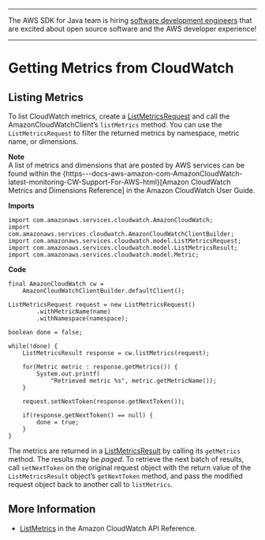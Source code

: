 --------

The AWS SDK for Java team is hiring [software development engineers](https://github.com/aws/aws-sdk-java-v2/issues/3156) that are excited about open source software and the AWS developer experience\!

--------

# Getting Metrics from CloudWatch<a name="examples-cloudwatch-get-metrics"></a>

## Listing Metrics<a name="listing-metrics"></a>

To list CloudWatch metrics, create a [ListMetricsRequest](https://docs.aws.amazon.com/sdk-for-java/v1/reference/com/amazonaws/services/cloudwatch/model/ListMetricsRequest.html) and call the AmazonCloudWatchClient’s `listMetrics` method\. You can use the `ListMetricsRequest` to filter the returned metrics by namespace, metric name, or dimensions\.

**Note**  
A list of metrics and dimensions that are posted by AWS services can be found within the \{https\-\-\-docs\-aws\-amazon\-com\-AmazonCloudWatch\-latest\-monitoring\-CW\-Support\-For\-AWS\-html\}\[Amazon CloudWatch Metrics and Dimensions Reference\] in the Amazon CloudWatch User Guide\.

 **Imports** 

```
import com.amazonaws.services.cloudwatch.AmazonCloudWatch;
import com.amazonaws.services.cloudwatch.AmazonCloudWatchClientBuilder;
import com.amazonaws.services.cloudwatch.model.ListMetricsRequest;
import com.amazonaws.services.cloudwatch.model.ListMetricsResult;
import com.amazonaws.services.cloudwatch.model.Metric;
```

 **Code** 

```
final AmazonCloudWatch cw =
    AmazonCloudWatchClientBuilder.defaultClient();

ListMetricsRequest request = new ListMetricsRequest()
        .withMetricName(name)
        .withNamespace(namespace);

boolean done = false;

while(!done) {
    ListMetricsResult response = cw.listMetrics(request);

    for(Metric metric : response.getMetrics()) {
        System.out.printf(
            "Retrieved metric %s", metric.getMetricName());
    }

    request.setNextToken(response.getNextToken());

    if(response.getNextToken() == null) {
        done = true;
    }
}
```

The metrics are returned in a [ListMetricsResult](https://docs.aws.amazon.com/sdk-for-java/v1/reference/com/amazonaws/services/cloudwatch/model/ListMetricsResult.html) by calling its `getMetrics` method\. The results may be *paged*\. To retrieve the next batch of results, call `setNextToken` on the original request object with the return value of the `ListMetricsResult` object’s `getNextToken` method, and pass the modified request object back to another call to `listMetrics`\.

## More Information<a name="more-information"></a>
+  [ListMetrics](http://docs.aws.amazon.com/AmazonCloudWatch/latest/APIReference/API_ListMetrics.html) in the Amazon CloudWatch API Reference\.